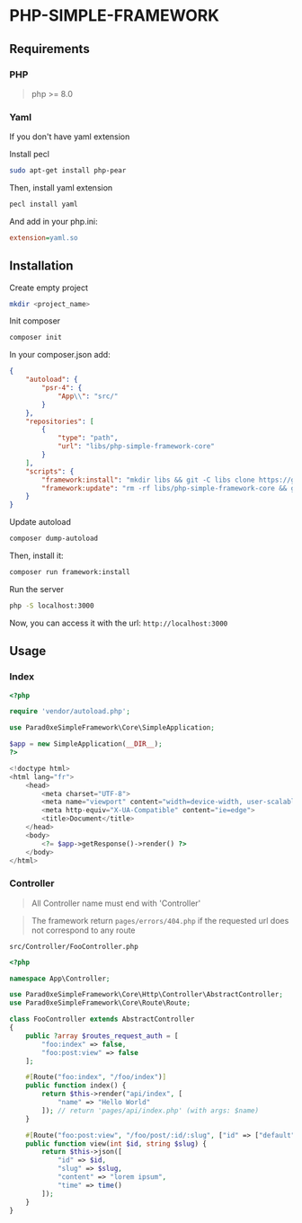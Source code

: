 # PHP-SIMPLE-FRAMEWORK

## Requirements

### PHP

>php \>= 8.0

### Yaml

If you don't have yaml extension


Install pecl

```bash
sudo apt-get install php-pear
```

Then, install yaml extension

```bash
pecl install yaml
```

And add in your php.ini:

```ini
extension=yaml.so
```

## Installation

Create empty project

```bash
mkdir <project_name>
```

Init composer

```bash
composer init
```

In your composer.json add:

```json
{
    "autoload": {
        "psr-4": {
            "App\\": "src/"
        }
    },
    "repositories": [
        {
            "type": "path",
            "url": "libs/php-simple-framework-core"
        }
    ],
    "scripts": {
        "framework:install": "mkdir libs && git -C libs clone https://github.com/parad0xe/php-simple-framework-core.git && composer require parad0xe/php-simple-framework-core && cp -R libs/parad0xe/php-simple-framework-core/assets/* .",
        "framework:update": "rm -rf libs/php-simple-framework-core && git -C libs clone https://github.com/parad0xe/php-simple-framework-core.git"
    }
}
```

Update autoload

```bash
composer dump-autoload
```

Then, install it:

```bash
composer run framework:install
```

Run the server

```bash
php -S localhost:3000
```

Now, you can access it with the url: `http://localhost:3000`

## Usage

### Index

```php
<?php

require 'vendor/autoload.php';

use Parad0xeSimpleFramework\Core\SimpleApplication;

$app = new SimpleApplication(__DIR__);
?>

<!doctype html>
<html lang="fr">
    <head>
        <meta charset="UTF-8">
        <meta name="viewport" content="width=device-width, user-scalable=no, initial-scale=1.0, maximum-scale=1.0, minimum-scale=1.0">
        <meta http-equiv="X-UA-Compatible" content="ie=edge">
        <title>Document</title>
    </head>
    <body>
        <?= $app->getResponse()->render() ?>
    </body>
</html>
```

### Controller

> All Controller name must end with 'Controller'

> The framework return `pages/errors/404.php` if the requested url does not correspond to any route

`src/Controller/FooController.php`

```php
<?php

namespace App\Controller;

use Parad0xeSimpleFramework\Core\Http\Controller\AbstractController;
use Parad0xeSimpleFramework\Core\Route\Route;

class FooController extends AbstractController
{
    public ?array $routes_request_auth = [
        "foo:index" => false,
        "foo:post:view" => false
    ];

    #[Route("foo:index", "/foo/index")]
    public function index() {
        return $this->render("api/index", [
            "name" => "Hello World"
        ]); // return 'pages/api/index.php' (with args: $name)
    }

    #[Route("foo:post:view", "/foo/post/:id/:slug", ["id" => ["default" => 1, "regex" => "\d+"],"slug" => ["default" => "james", "regex" => "[a-zA-Z]+(-[a-zA-Z0-9]+)*"]])]
    public function view(int $id, string $slug) {
        return $this->json([
            "id" => $id,
            "slug" => $slug,
            "content" => "lorem ipsum",
            "time" => time()
        ]);
    }
}
```
